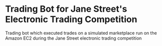 # Trading Bot for Jane Street's Electronic Trading Competition
Trading bot which executed trades on a simulated marketplace run on the Amazon EC2 during the Jane Street electronic trading competition
